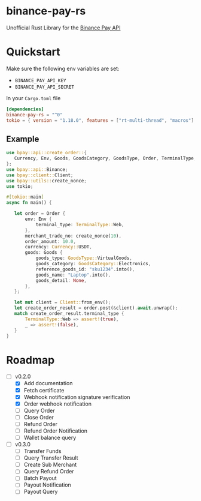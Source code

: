 # binance-pay-rs

Unofficial Rust Library for the [Binance Pay API](https://developers.binance.com/docs/binance-pay/introduction)


# Quickstart

Make sure the following env variables are set:
  - `BINANCE_PAY_API_KEY`
  - `BINANCE_PAY_API_SECRET`
  

In your `Cargo.toml` file
```toml
[dependencies]
binance-pay-rs = "^0"
tokio = { version = "1.18.0", features = ["rt-multi-thread", "macros"] }
```

## Example 

```rust
use bpay::api::create_order::{
   Currency, Env, Goods, GoodsCategory, GoodsType, Order, TerminalType,
};
use bpay::api::Binance;
use bpay::client::Client;
use bpay::utils::create_nonce;
use tokio;

#[tokio::main]
async fn main() {

   let order = Order {
       env: Env {
           terminal_type: TerminalType::Web,
       },
       merchant_trade_no: create_nonce(10),
       order_amount: 10.0,
       currency: Currency::USDT,
       goods: Goods {
           goods_type: GoodsType::VirtualGoods,
           goods_category: GoodsCategory::Electronics,
           reference_goods_id: "sku1234".into(),
           goods_name: "Laptop".into(),
           goods_detail: None,
       },
   };

   let mut client = Client::from_env();
   let create_order_result = order.post(&client).await.unwrap();
   match create_order_result.terminal_type {
       TerminalType::Web => assert!(true),
       _ => assert!(false),
   }
}
```
# Roadmap

- [ ] v0.2.0
    - [x] Add documentation
    - [x] Fetch certificate
    - [x] Webhook notification signature verification
    - [x] Order webhook notification
    - [ ] Query Order 
    - [ ] Close Order 
    - [ ] Refund Order
    - [ ] Refund Order Notification 
    - [ ] Wallet balance query 

- [ ] v0.3.0
    - [ ] Transfer Funds 
    - [ ] Query Transfer Result
    - [ ] Create Sub Merchant
    - [ ] Query Refund Order
    - [ ] Batch Payout
    - [ ] Payout Notification
    - [ ] Payout Query 
